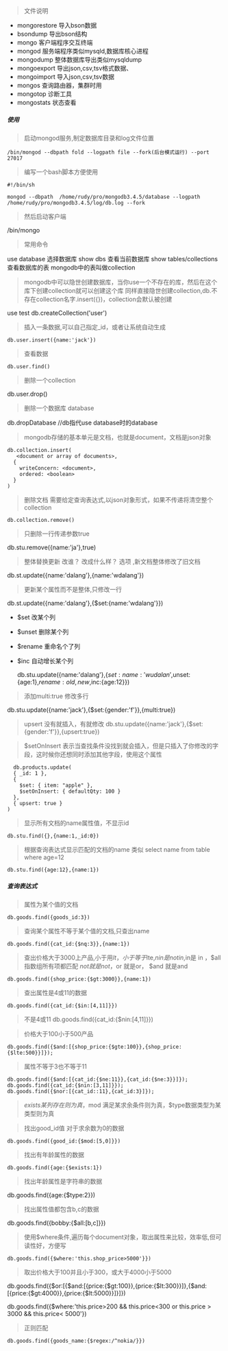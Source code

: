 > 文件说明

* mongorestore 导入bson数据
* bsondump  导出bson结构
* mongo  客户端程序交互终端
* mongod 服务端程序类似mysqld,数据库核心进程
* mongodump  整体数据库导出类似mysqldump
* mongoexport 导出json,csv,tsv格式数据、
* mongoimport 导入json,csv,tsv数据
* mongos 查询路由器，集群时用
* mongotop 诊断工具
* mongostats 状态查看

##### 使用

> 启动mongod服务,制定数据库目录和log文件位置

    /bin/mongod --dbpath fold --logpath file --fork(后台模式运行) --port 27017

> 编写一个bash脚本方便使用

    #!/bin/sh 

    mongod --dbpath  /home/rudy/pro/mongodb3.4.5/database --logpath /home/rudy/pro/mongodb3.4.5/log/db.log --fork

> 然后启动客户端

  /bin/mongo

> 常用命令

   use database 选择数据库
   show dbs 查看当前数据库
   show tables/collections 查看数据库的表 mongodb中的表叫做collection

> mongodb中可以隐世创建数据库，当你use一个不存在的库，然后在这个库下创建collection就可以创建这个库
> 同样直接隐世创建collection,db.不存在collection名字.insert({})，collection会默认被创建

   use test
   db.createCollection('user')

> 插入一条数据,可以自己指定_id，或者让系统自动生成

    db.user.insert({name:'jack'})

> 查看数据

    db.user.find()

> 删除一个collection

  db.user.drop()

> 删除一个数据库 database

  db.dropDatabase //db指代use database时的database

> mongodb存储的基本单元是文档，也就是document，文档是json对象

    db.collection.insert(
       <document or array of documents>,
      {
        writeConcern: <document>,
        ordered: <boolean>
      }
    )
> 删除文档 需要给定查询表达式,以json对象形式，如果不传递将清空整个collection

    db.collection.remove() 

> 只删除一行传递参数true

  db.stu.remove({name:'ja'},true)

> 整体替换更新 改谁？ 改成什么样？ 选项 ,新文档整体修改了旧文档

  db.st.update({name:'dalang'},{name:'wdalang'})

> 更新某个属性而不是整体,只修改一行

  db.st.update({name:'dalang'},{$set:{name:'wdalang'}})

* $set 改某个列
* $unset 删除某个列
* $rename 重命名个了列
* $inc 自动增长某个列

  db.stu.update({name:'dalang'},{$set:{name:'wudalan'},$unset:{age:1},$rename:{old,new},$inc:{age:12}})

> 添加multi:true 修改多行

  db.stu.update({name:'jack'},{$set:{gender:'f'}},{multi:true})

> upsert 没有就插入，有就修改
  db.stu.update({name:'jack'},{$set:{gender:'f'}},{upsert:true})

> $setOnInsert 表示当查找条件没找到就会插入，但是只插入了你修改的字段，这时候你还想同时添加其他字段，使用这个属性

      db.products.update(
      { _id: 1 },
      {
        $set: { item: "apple" },
        $setOnInsert: { defaultQty: 100 }
      },
      { upsert: true }
    )

> 显示所有文档的name属性值，不显示id

    db.stu.find({},{name:1,_id:0})

> 根据查询表达式显示匹配的文档的name 类似 select name from table where age=12

    db.stu.find({age:12},{name:1})

##### 查询表达式

> 属性为某个值的文档

    db.goods.find({goods_id:3})

> 查询某个属性不等于某个值的文档,只查出name

    db.goods.find({cat_id:{$nq:3}},{name:1})

> 查出价格大于3000上产品,小于用$lt，小于等于$lte,$nin是not in ,$in是 in ，$all指数组所有项都匹配
> $not 就是 not ，$or 就是or， $and 就是and

    db.goods.find({shop_price:{$gt:3000}},{name:1})

> 查出属性是4或11的数据

    db.goods.find({cat_id:{$in:[4,11]}})
> 不是4或11
    db.goods.find({cat_id:{$nin:[4,11]}})

> 价格大于100小于500产品

    db.goods.find({$and:[{shop_price:{$gte:100}},{shop_price:{$lte:500}}]});

> 属性不等于3也不等于11

    db.goods.find({$and:[{cat_id:{$ne:11}},{cat_id:{$ne:3}}]});
    db.goods.find({cat_id:{$nin:[3,11]}});
    db.goods.find({$nor:[{cat_id::11},{cat_id:3}]});

> $exists 某列存在则为真，$mod 满足某求余条件则为真，$type数据类型为某类型则为真

> 找出good_id值 对于求余数为0的数据

    db.goods.find({good_id:{$mod:[5,0]}})

> 找出有年龄属性的数据

    db.goods.find({age:{$exists:1})

> 找出年龄属性是字符串的数据

  db.goods.find({age:{$type:2}})

> 找出属性值都包含b,c的数据

  db.goods.find({bobby:{$all:[b,c]}})

> 使用$where条件,遍历每个document对象，取出属性来比较，效率低,但可读性好，方便写

    db.goods.find({$where:'this.shop_price>5000'}})

> 取出价格大于100并且小于300，或大于4000小于5000

  db.goods.find({$or:[{$and:[{price:{$gt:100}},{price:{$lt:300}}]},{$and:[{price:{$gt:4000}},{price:{$lt:5000}}]}]})

  db.goods.find({$where:'this.price>200 && this.price<300 or this.price > 3000 && this.price< 5000'})

> 正则匹配

    db.goods.find({goods_name:{$regex:/^nokia/}})
